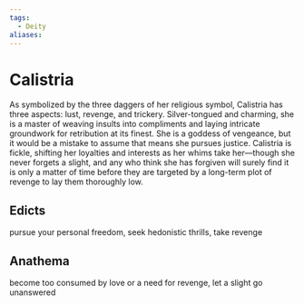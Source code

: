 ```yaml
---
tags:
  - Deity
aliases:
---
```

# Calistria
As symbolized by the three daggers of her religious symbol, Calistria has three aspects: lust, revenge, and trickery. Silver-tongued and charming, she is a master of weaving insults into compliments and laying intricate groundwork for retribution at its finest. She is a goddess of vengeance, but it would be a mistake to assume that means she pursues justice. Calistria is fickle, shifting her loyalties and interests as her whims take her—though she never forgets a slight, and any who think she has forgiven will surely find it is only a matter of time before they are targeted by a long-term plot of revenge to lay them thoroughly low.

## Edicts  
pursue your personal freedom, seek hedonistic thrills, take revenge
## Anathema  
become too consumed by love or a need for revenge, let a slight go unanswered